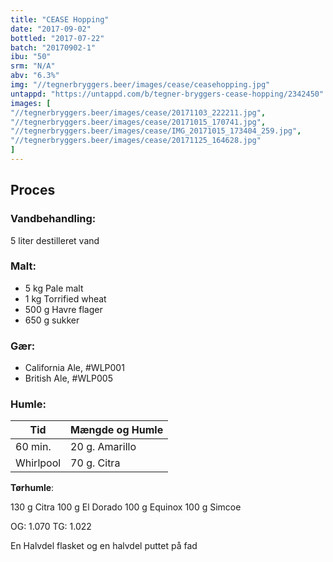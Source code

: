 ```yaml
---
title: "CEASE Hopping"
date: "2017-09-02"
bottled: "2017-07-22"
batch: "20170902-1"
ibu: "50"
srm: "N/A"
abv: "6.3%"
img: "//tegnerbryggers.beer/images/cease/ceasehopping.jpg"
untappd: "https://untappd.com/b/tegner-bryggers-cease-hopping/2342450"
images: [
"//tegnerbryggers.beer/images/cease/20171103_222211.jpg",
"//tegnerbryggers.beer/images/cease/20171015_170741.jpg",
"//tegnerbryggers.beer/images/cease/IMG_20171015_173404_259.jpg",
"//tegnerbryggers.beer/images/cease/20171125_164628.jpg"
]
---
```


## Proces

### Vandbehandling:

5 liter destilleret vand

### Malt:

* 5 kg Pale malt
* 1 kg Torrified wheat
* 500 g Havre flager
* 650 g sukker

### Gær:

* California Ale, #WLP001
* British Ale, #WLP005

### Humle:

| Tid       | Mængde og Humle |
| --------- | --------------- |
| 60 min.   | 20 g. Amarillo  |
| Whirlpool | 70 g. Citra     |

**Tørhumle**:

130 g Citra
100 g El Dorado
100 g Equinox
100 g Simcoe

OG: 1.070
TG: 1.022

En Halvdel flasket og en halvdel puttet på fad
